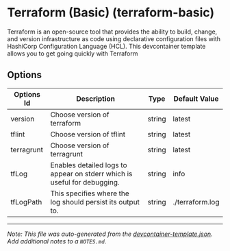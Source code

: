 # Terraform (Basic) (terraform-basic)

Terraform is an open-source tool that provides the ability to build, change, and version infrastructure as code using declarative configuration files with HashiCorp Configuration Language (HCL). This devcontainer template allows you to get going quickly with Terraform

## Options

| Options Id | Description                                                              | Type   | Default Value   |
| ---------- | ------------------------------------------------------------------------ | ------ | --------------- |
| version    | Choose version of terraform                                              | string | latest          |
| tflint     | Choose version of tflint                                                 | string | latest          |
| terragrunt | Choose version of terragrunt                                             | string | latest          |
| tfLog      | Enables detailed logs to appear on stderr which is useful for debugging. | string | info            |
| tfLogPath  | This specifies where the log should persist its output to.               | string | ./terraform.log |

---

_Note: This file was auto-generated from the [devcontainer-template.json](https://github.com/devcontainers-contrib/templates/blob/main/src/terraform-basic/devcontainer-template.json). Add additional notes to a `NOTES.md`._
